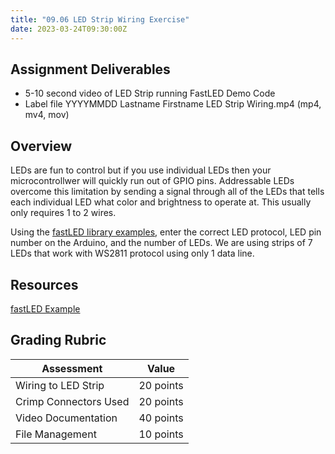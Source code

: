```yaml
---
title: "09.06 LED Strip Wiring Exercise"
date: 2023-03-24T09:30:00Z
---
```


## Assignment Deliverables

- 5-10 second video of LED Strip running FastLED Demo Code
- Label file YYYYMMDD Lastname Firstname LED Strip Wiring.mp4 (mp4, mv4, mov)

## Overview

LEDs are fun to control but if you use individual LEDs then your microcontrollwer will quickly run out of GPIO pins. Addressable LEDs overcome this limitation by sending a signal through all of the LEDs that tells each individual LED what color and brightness to operate at. This usually only requires 1 to 2 wires.

Using the [fastLED library examples](../../../../arduino/arduino-fast-led.md), enter the correct LED protocol, LED pin number on the Arduino, and the number of LEDs. We are using strips of 7 LEDs that work with WS2811 protocol using only 1 data line.

## Resources

[fastLED Example](../../../../arduino/arduino-fast-led.md)

## Grading Rubric

<div class="responsive-table-markdown">

| Assessment            | Value     |
| --------------------- | --------- |
| Wiring to LED Strip   | 20 points |
| Crimp Connectors Used | 20 points |
| Video Documentation   | 40 points |
| File Management       | 10 points |

</div>
